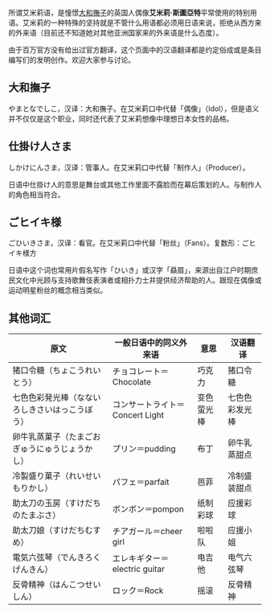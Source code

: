 所谓艾米莉语，是憧憬[大和撫子](#yamadenadesiko)的英国人偶像**艾米莉·斯圖亞特**平常使用的特别用语。艾米莉的一种特殊的坚持就是不管什么用语都必须用日语来说，拒绝从西方来的外来语（目前还不知道她对其他亚洲国家来的外来语是什么态度）。

由于百万官方没有给出过官方翻译，这个页面中的汉语翻译都是约定俗成或是条目编写们的发明创作。欢迎大家参与讨论。

## <a anchor="yamadenadesiko">大和撫子</a>

やまとなでしこ，汉译：大和撫子。在艾米莉口中代替「偶像」（Idol），但是语义并不仅仅是这个职业，同时还代表了艾米莉想像中理想日本女性的品格。

## 仕掛け人さま

しかけにんさま，汉译：管事人。在艾米莉口中代替「制作人」（Producer）。

日语中仕掛け人的意思是舞台或其他工作里面不露脸而在幕后策划的人。与制作人的角色相当符合。

## ごヒイキ様

ごひいきさま，汉译：看官。在艾米莉口中代替「粉丝」（Fans）。复数形：ごヒイキ様方

日语中这个词也常用片假名写作「ひいき」或汉字「贔屓」，来源出自江户时期庶民文化中光顾与支持歌舞伎表演者或相扑力士并提供经济帮助的人。跟现在偶像或运动明星粉丝的概念相当类似。

## 其他词汇

| 原文                                           | 一般日语中的同义外来语          | 意思       | 汉语翻译       |
|------------------------------------------------|---------------------------------|------------|----------------|
| 猪口令糖（ちょこうれいとう）                   | チョコレート＝Chocolate         | 巧克力     | 猪口令糖       |
| 七色色彩発光棒（なないろしきさいはっこうぼう） | コンサートライト＝Concert Light | 变色萤光棒 | 七色色彩发光棒 |
| 卵牛乳蒸菓子（たまごおぎゅうにゅうじょうかし） | プリン＝pudding                 | 布丁       | 卵牛乳蒸甜点   |
| 冷製盛り菓子（れいせいもりかし）               | パフェ＝parfait                 | 芭菲       | 冷制盛装甜点   |
| 助太刀の玉房（すけだちのたまぶさ）             | ボンボン＝pompon                | 纸制彩球   | 应援彩球       |
| 助太刀娘（すけだちむすめ）                     | チアガール＝cheer girl          | 啦啦队     | 应援小姐       |
| 電気六弦琴（でんきろくげんきん）               | エレキギター＝electric guitar   | 电吉他     | 电气六弦琴     |
| 反骨精神（はんこつせいしん）                   | ロック＝Rock                    | 摇滚       | 反骨精神       |
